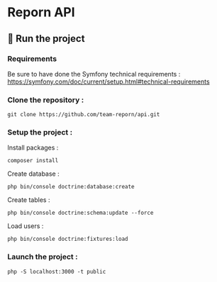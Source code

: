 # Reporn API

## 🏃 Run the project

### Requirements
Be sure to have done the Symfony technical requirements :
https://symfony.com/doc/current/setup.html#technical-requirements

### Clone the repository :

    git clone https://github.com/team-reporn/api.git
    
### Setup the project :

Install packages :

    composer install
    
Create database :

    php bin/console doctrine:database:create
    
Create tables :

    php bin/console doctrine:schema:update --force
    
Load users :

    php bin/console doctrine:fixtures:load

### Launch the project :

    php -S localhost:3000 -t public
